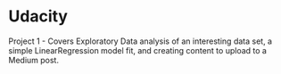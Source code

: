 # Udacity

Project 1 - Covers Exploratory Data analysis of an interesting data set, a simple LinearRegression model fit, and creating content to upload to a Medium post.